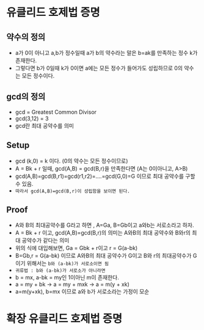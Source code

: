 # 유클리드 호제법 증명

## 약수의 정의
- a가 0이 아니고 a,b가 정수일때 a가 b의 약수라는 말은 b=ak를 만족하는 정수 k가 존재한다.
- 그렇다면 b가 0일때 k가 0이면 a에는 모든 정수가 들어가도 성립하므로 0의 약수는 모든 정수이다.

## gcd의 정의
- gcd = Greatest Common Divisor
- gcd(3,12) = 3
- gcd란 최대 공약수를 의미

## Setup
- gcd (k,0) = k 이다. (0의 약수는 모든 정수이므로)
- A = Bk + r 일때, gcd(A,B) = gcd(B,r)을 만족한다면 (A는 0이아니고, A>B)
- gcd(A,B)=gcd(B,r1)=gcd(r1,r2)=....=gcd(G,0)=G 이므로 최대 공약수를 구할 수 있음.
- `따라서 gcd(A,B)=gcd(B,r)이 성립함을 보이면 된다.`

## Proof
- A와 B의 최대공약수를 G라고 하면 , A=Ga, B=Gb이고 a와b는 서로소라고 하자.
- A = Bk + r 이고, gcd(A,B)=gcd(B,r)의 의미는 A와B의 최대 공약수와 B와r의 최대 공약수가 같다는 의미
- 위의 식에 대입해보면, Ga = Gbk + r이고 r = G(a-bk)
- B=Gb,r = G(a-bk) 이므로 A와B의 최대 공약수가 G이고 B와 r의 최대공약수가 G이기 위해서는 `b와 (a-bk)가 서로소이면 됨`
- `귀류법 : b와 (a-bk)가 서로소가 아니라면`
- b = mx, a-bk = my인 1이아닌 m이 존재한다.
- a = my + bk -> a = my + mxk -> a = m(y + xk)
- a=m(y+xk), b=mx 이므로  a와 b가 서로소라는 가정이 모순

# 확장 유클리드 호제법 증명
